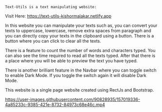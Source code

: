 `Text-Utils is a text manipulating website:`

 Visit Here: https://text-utils-kishormalakar.netlify.app

 In this website you can manipulate your texts such as, you can
 convert your texts to uppercase, lowercase, remove extra spaces
 from paragraph and you can directly copy your texts in the
 clipboard using a button. There is a button where you can click
 to clear all the texts.

 There is a feature to count the number of words and characters
 typed. You can also see the time required to read all the texts
 typed. After that there is a place where you will be able to preview
 the text you have typed.
 
 There is another brilliant feature in the Navbar where you can toggle switch to enable Dark Mode.
 If you toggle the switch again it will disable Dark Mode.

 This website is a single page website created using RectJs and Bootstrap. 


https://user-images.githubusercontent.com/90828935/157019336-4a85233c-9385-421e-8732-84973c68e46c.mp4


